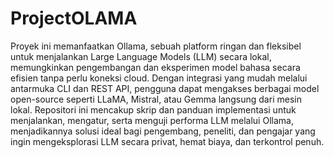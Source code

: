 # ProjectOLAMA
Proyek ini memanfaatkan Ollama, sebuah platform ringan dan fleksibel untuk menjalankan Large Language Models (LLM) secara lokal, memungkinkan pengembangan dan eksperimen model bahasa secara efisien tanpa perlu koneksi cloud. Dengan integrasi yang mudah melalui antarmuka CLI dan REST API, pengguna dapat mengakses berbagai model open-source seperti LLaMA, Mistral, atau Gemma langsung dari mesin lokal. Repositori ini mencakup skrip dan panduan implementasi untuk menjalankan, mengatur, serta menguji performa LLM melalui Ollama, menjadikannya solusi ideal bagi pengembang, peneliti, dan pengajar yang ingin mengeksplorasi LLM secara privat, hemat biaya, dan terkontrol penuh.
